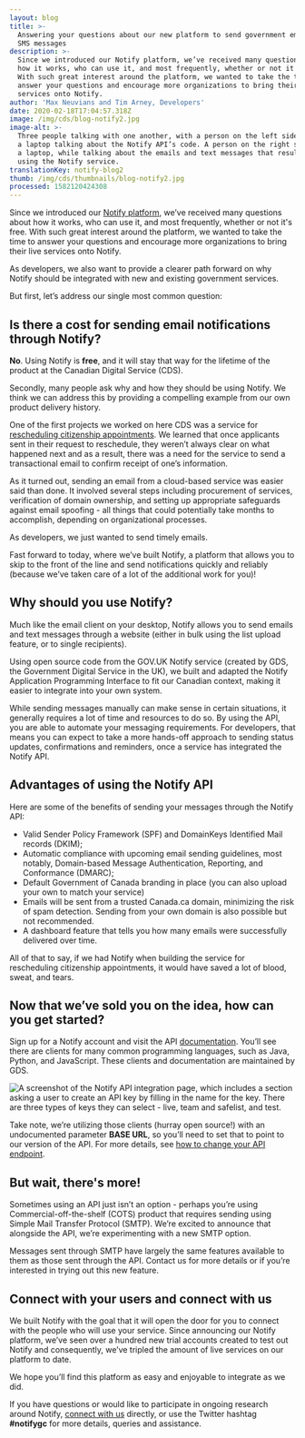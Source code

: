 ```yaml
---
layout: blog
title: >-
  Answering your questions about our new platform to send government emails and
  SMS messages 
description: >-
  Since we introduced our Notify platform, we’ve received many questions about
  how it works, who can use it, and most frequently, whether or not it's free.
  With such great interest around the platform, we wanted to take the time to
  answer your questions and encourage more organizations to bring their live
  services onto Notify. 
author: 'Max Neuvians and Tim Arney, Developers'
date: 2020-02-18T17:04:57.318Z
image: /img/cds/blog-notify2.jpg
image-alt: >-
  Three people talking with one another, with a person on the left side holding
  a laptop talking about the Notify API’s code. A person on the right side holds
  a laptop, while talking about the emails and text messages that result from
  using the Notify service. 
translationKey: notify-blog2
thumb: /img/cds/thumbnails/blog-notify2.jpg
processed: 1582120424308
---
```

Since we introduced our [Notify platform](https://digital.canada.ca/2019/11/26/introducing-notify/), we’ve received many questions about how it works, who can use it, and most frequently, whether or not it's free. With such great interest around the platform, we wanted to take the time to answer your questions and encourage more organizations to bring their live services onto Notify.  

As developers, we also want to provide a clearer path forward on why Notify should be integrated with new and existing government services. 

But first, let’s address our single most common question:

## Is there a cost for sending email notifications through Notify?

**No**. Using Notify is **free**, and it will stay that way for the lifetime of the product at the Canadian Digital Service (CDS). 

Secondly, many people ask why and how they should be using Notify. We think we can address this by providing a compelling example from our own product delivery history.

One of the first projects we worked on here CDS was a service for [rescheduling citizenship appointments](https://digital.canada.ca/2018/04/13/reschedule-a-citizenship-appointment/). We learned that once applicants sent in their request to reschedule, they weren’t always clear on what happened next and as a result, there was a need for the service to send a transactional email to confirm receipt of one’s information. 

As it turned out, sending an email from a cloud-based service was easier said than done. It involved several steps including procurement of services, verification of domain ownership, and setting up appropriate safeguards against email spoofing - all things that could potentially take months to accomplish, depending on organizational processes. 

As developers, we just wanted to send timely emails. 

Fast forward to today, where we’ve built Notify, a platform that allows you to skip to the front of the line and send notifications quickly and reliably (because we’ve taken care of a lot of the additional work for you)!

## Why should you use Notify?

Much like the email client on your desktop, Notify allows you to send emails and text messages through a website (either in bulk using the list upload feature, or to single recipients).

Using open source code from the GOV.UK Notify service (created by GDS, the Government Digital Service in the UK), we built and adapted the Notify Application Programming Interface to fit our Canadian context, making it easier to integrate into your own system. 

While sending messages manually can make sense in certain situations, it generally requires a lot of time and resources to do so. By using the API, you are able to automate your messaging requirements. For developers, that means you can expect to take a more hands-off approach to sending status updates, confirmations and reminders, once a service has integrated the Notify API. 

## Advantages of using the Notify API

Here are some of the benefits of sending your messages through the Notify API:

* Valid Sender Policy Framework (SPF) and DomainKeys Identified Mail records (DKIM);
* Automatic compliance with upcoming email sending guidelines, most notably, Domain-based Message Authentication, Reporting, and Conformance (DMARC);
* Default Government of Canada branding in place (you can also upload your own to match your service) 
* Emails will be sent from a trusted Canada.ca domain, minimizing the risk of spam detection. Sending from your own domain is also possible but not recommended.
* A dashboard feature that tells you how many emails were successfully delivered over time. 

All of that to say, if we had Notify when building the service for rescheduling citizenship appointments, it would have saved a lot of blood, sweat, and tears. 

## Now that we’ve sold you on the idea, how can you get started?

Sign up for a Notify account and visit the API [documentation](https://notification.alpha.canada.ca/documentation). You’ll see there are clients for many common programming languages, such as Java, Python, and JavaScript. These clients and documentation are maintained by GDS.

![A screenshot of the Notify API integration page, which includes a section asking a user to create an API key by filling in the name for the key. There are three types of keys they can select - live, team and safelist, and test. ](/img/cds/notify-api-en.jpg)

Take note, we’re utilizing those clients (hurray open source!) with an undocumented parameter **BASE URL**, so you’ll need to set that to point to our version of the API. For more details, see [how to change your API endpoint](https://github.com/cds-snc/notification-api/wiki/How-to-change-your-API-endpoint%3F).

## But wait, there's more!

Sometimes using an API just isn’t an option - perhaps you’re using Commercial-off-the-shelf (COTS) product that requires sending using Simple Mail Transfer Protocol (SMTP). We’re excited to announce that alongside the API, we’re experimenting with a new SMTP option.  

Messages sent through SMTP have largely the same features available to them as those sent through the API. Contact us for more details or if you’re interested in trying out this new feature. 

## Connect with your users and connect with us

We built Notify with the goal that it will open the door for you to connect with the people who will use your service. Since announcing our Notify platform, we’ve seen over a hundred new trial accounts created to test out Notify and consequently, we’ve tripled the amount of live services on our platform to date.

We hope you’ll find this platform as easy and enjoyable to integrate as we did.

If you have questions or would like to participate in ongoing research around Notify, [connect with us](mailto:antoine.garcia-suarez@tbs-sct.gc.ca) directly, or use the Twitter hashtag **\#notifygc** for more details, queries and assistance.




